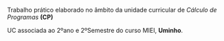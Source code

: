 Trabalho prático elaborado no âmbito da unidade curricular de *Cálculo de Programas* **(CP)**

UC associada ao 2ºano e 2ºSemestre do curso MIEI, **Uminho**.
